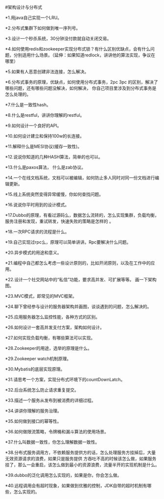 #架构设计与分布式

*1.用java自己实现一个LRU。

*2.分布式集群下如何做到唯一序列号。

*3.设计一个秒杀系统，30分钟没付款就自动关闭交易。

*4.如何使用redis和zookeeper实现分布式锁？有什么区别优缺点，会有什么问题，分别适用什么场景。（延伸：如果知道redlock，讲讲他的算法实现，争议在哪里）

*5.如果有人恶意创建非法连接，怎么解决。

*6.分布式事务的原理，优缺点，如何使用分布式事务，2pc 3pc 的区别，解决了哪些问题，还有哪些问题没解决，如何解决，
你自己项目里涉及到分布式事务是怎么处理的。

*7.什么是一致性hash。

*8.什么是restful，讲讲你理解的restful。

*9.如何设计一个良好的API。

*10.如何设计建立和保持100w的长连接。

*11.解释什么是MESI协议(缓存一致性)。

*12.说说你知道的几种HASH算法，简单的也可以。

*13.什么是paxos算法， 什么是zab协议。

*14.一个在线文档系统，文档可以被编辑，如何防止多人同时对同一份文档进行编辑更新。

*15.线上系统突然变得异常缓慢，你如何查找问题。

*16.说说你平时用到的设计模式。

*17.Dubbo的原理，有看过源码么，数据怎么流转的，怎么实现集群，负载均衡，服务注册和发现，重试转发，快速失败的策略是怎样的 。

*18.一次RPC请求的流程是什么。

*19.自己实现过rpc么，原理可以简单讲讲。Rpc要解决什么问题。

*20.异步模式的用途和意义。

*21.编程中自己都怎么考虑一些设计原则的，比如开闭原则，以及在工作中的应用。

*22.设计一个社交网站中的“私信”功能，要求高并发、可扩展等等。 画一下架构图。

*23.MVC模式，即常见的MVC框架。

*24.聊下曾经参与设计的服务器架构并画图，谈谈遇到的问题，怎么解决的。

*25.应用服务器怎么监控性能，各种方式的区别。

*26.如何设计一套高并发支付方案，架构如何设计。

*27.如何实现负载均衡，有哪些算法可以实现。

*28.Zookeeper的用途，选举的原理是什么。

*29.Zookeeper watch机制原理。

*30.Mybatis的底层实现原理。

*31.请思考一个方案，实现分布式环境下的countDownLatch。

*32.后台系统怎么防止请求重复提交。

*33.描述一个服务从发布到被消费的详细过程。

*34.讲讲你理解的服务治理。

*35.如何做到接口的幂等性。

*36.如何做限流策略，令牌桶和漏斗算法的使用场景。

*37.什么叫数据一致性，你怎么理解数据一致性。

*38.分布式服务调用方，不依赖服务提供方的话，怎么处理服务方挂掉后，大量无效资源请求的浪费，如果只是服务提供
方吞吐不高的时候该怎么做，如果服务挂了，那么一会重启，该怎么做到最小的资源浪费，流量半开的实现机制是什么。

*39.dubbo的泛化调用怎么实现的，如果是你，你会怎么做。

*40.远程调用会有超时现象，如果做到优雅的控制，JDK自带的超时机制有哪些，怎么实现的。
